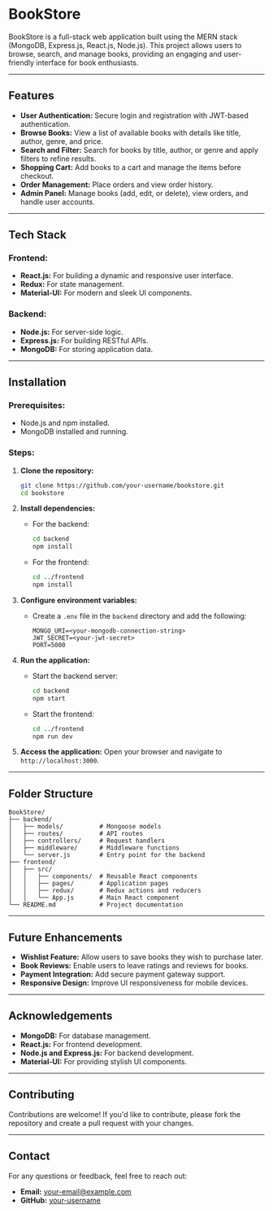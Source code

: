 # BookStore

BookStore is a full-stack web application built using the MERN stack (MongoDB, Express.js, React.js, Node.js). This project allows users to browse, search, and manage books, providing an engaging and user-friendly interface for book enthusiasts.

---

## Features

- **User Authentication:** Secure login and registration with JWT-based authentication.
- **Browse Books:** View a list of available books with details like title, author, genre, and price.
- **Search and Filter:** Search for books by title, author, or genre and apply filters to refine results.
- **Shopping Cart:** Add books to a cart and manage the items before checkout.
- **Order Management:** Place orders and view order history.
- **Admin Panel:** Manage books (add, edit, or delete), view orders, and handle user accounts.

---

## Tech Stack

### Frontend:
- **React.js:** For building a dynamic and responsive user interface.
- **Redux:** For state management.
- **Material-UI:** For modern and sleek UI components.

### Backend:
- **Node.js:** For server-side logic.
- **Express.js:** For building RESTful APIs.
- **MongoDB:** For storing application data.

---

## Installation

### Prerequisites:
- Node.js and npm installed.
- MongoDB installed and running.

### Steps:

1. **Clone the repository:**
   ```bash
   git clone https://github.com/your-username/bookstore.git
   cd bookstore
   ```

2. **Install dependencies:**
   - For the backend:
     ```bash
     cd backend
     npm install
     ```
   - For the frontend:
     ```bash
     cd ../frontend
     npm install
     ```

3. **Configure environment variables:**
   - Create a `.env` file in the `backend` directory and add the following:
     ```env
     MONGO_URI=<your-mongodb-connection-string>
     JWT_SECRET=<your-jwt-secret>
     PORT=5000
     ```

4. **Run the application:**
   - Start the backend server:
     ```bash
     cd backend
     npm start
     ```
   - Start the frontend:
     ```bash
     cd ../frontend
     npm run dev
     ```

5. **Access the application:**
   Open your browser and navigate to `http://localhost:3000`.

---

## Folder Structure

```
BookStore/
├── backend/
│   ├── models/          # Mongoose models
│   ├── routes/          # API routes
│   ├── controllers/     # Request handlers
│   ├── middleware/      # Middleware functions
│   └── server.js        # Entry point for the backend
├── frontend/
│   ├── src/
│   │   ├── components/  # Reusable React components
│   │   ├── pages/       # Application pages
│   │   ├── redux/       # Redux actions and reducers
│   │   └── App.js       # Main React component
└── README.md            # Project documentation
```

---

## Future Enhancements

- **Wishlist Feature:** Allow users to save books they wish to purchase later.
- **Book Reviews:** Enable users to leave ratings and reviews for books.
- **Payment Integration:** Add secure payment gateway support.
- **Responsive Design:** Improve UI responsiveness for mobile devices.

---



## Acknowledgements

- **MongoDB:** For database management.
- **React.js:** For frontend development.
- **Node.js and Express.js:** For backend development.
- **Material-UI:** For providing stylish UI components.

---

## Contributing

Contributions are welcome! If you'd like to contribute, please fork the repository and create a pull request with your changes.

---

## Contact

For any questions or feedback, feel free to reach out:

- **Email:** your-email@example.com
- **GitHub:** [your-username](https://github.com/your-username)

